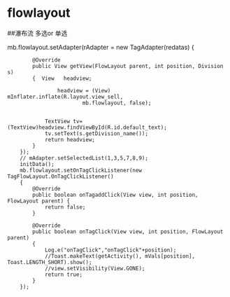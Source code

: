 # flowlayout
##瀑布流 多选or 单选


 mb.flowlayout.setAdapter(rAdapter = new TagAdapter<Division>(redatas)
        {

            @Override
            public View getView(FlowLayout parent, int position, Division s)
            {  View   headview;

                    headview = (View) mInflater.inflate(R.layout.view_sell,
                            mb.flowlayout, false);


                TextView tv=(TextView)headview.findViewById(R.id.default_text);
                tv.setText(s.getDivision_name());
                return headview;
            }
        });
        // mAdapter.setSelectedList(1,3,5,7,8,9);
        initData();
        mb.flowlayout.setOnTagClickListener(new TagFlowLayout.OnTagClickListener()
        {
            @Override
            public boolean onTagaddClick(View view, int position, FlowLayout parent) {
                return false;
            }

            @Override
            public boolean onTagClick(View view, int position, FlowLayout parent)
            {
                Log.e("onTagClick","onTagClick"+position);
                //Toast.makeText(getActivity(), mVals[position], Toast.LENGTH_SHORT).show();
                //view.setVisibility(View.GONE);
                return true;
            }
        });
